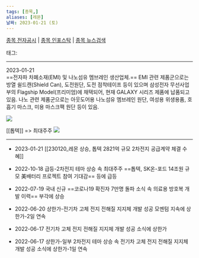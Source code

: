 ```yaml
---
tags: [종목,]
aliases: [레몬]
날짜: 2023-01-21 (토)
---
```

[종목 전자공시](https://finance.naver.com/item/dart.naver?code=294140) |  [종목 인포스탁](https://www.infostock.co.kr/site/3d/3d_show.asp?codename=294140) | [종목 뉴스검색](https://m.search.naver.com/search.naver?where=m_news&sm=mtb_jum&query=레몬)

태그: 

___

2023-01-21   
==전자파 차폐소재(EMI) 및 나노섬유 멤브레인 생산업체.== EMI 관련 제품군으로는 방열 쉴드캔(Shield Can), 도전원단, 도전 점착테이프 등이 있으며 삼성전자 무선사업부의 Flagship Model(프리미엄)에 채택되어, 현재 GALAXY 시리즈 제품에 납품되고 있음. 나노 관련 제품군으로는 아웃도어용 나노섬유 멤브레인 원단, 여성용 위생용품, 호흡기 마스크, 미용 마스크팩 원단 등이 있음.

![](https://i.imgur.com/PzvEMr3.png)

[[톱텍]] => 최대주주
![](https://i.imgur.com/Un3Qp0x.png)



___
- 2023-01-21 [[230120_레몬 상승, 톱텍 2821억 규모 2차전지 공급계약 체결 수혜]]

- 2022-10-18  급등-2차전지 테마 상승 속 최대주주 ==톱텍, SK온-포드 14조원 규모 美배터리 프로젝트 참여 기대감== 등에 급등
- 2022-07-19   국내 신규 ==코로나19 확진자 7만명 돌파 소식 속 의료용 방호복 개발 이력== 부각에 상승
- 2022-06-20  상한가-전기차 고체 전지 전해질 지지체 개발 성공 모멘텀 지속에 상한가-2일 연속
- 2022-06-17  전기차 고체 전지 전해질 지지체 개발 성공 소식에 상한가
- 2022-06-17  상한가-일부 2차전지 테마 상승 속 전기차 고체 전지 전해질 지지체 개발 성공 소식에 상한가-1일 연속